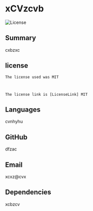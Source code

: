 # xCVzcvb

  ![License](https://img.shields.io/badge/License-MIT-blue.svg)

  ## Summary
  cxbzxc

  ## license
    
    The license used was MIT

  
    
    The license link is [LicenseLink] MIT

  ## Languages
  cvnhyhu

  ## GitHub
  dfzac

  ## Email
  xcxz@cvx

  ## Dependencies
  xcbzcv

  


